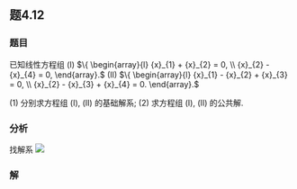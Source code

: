 ## 题4.12
### 题目
已知线性方程组 (I) $\{  \begin{array}{l} {x}_{1} + {x}_{2} = 0, \\  {x}_{2} - {x}_{4} = 0, \end{array}.$ (II) $\{  \begin{array}{l} {x}_{1} - {x}_{2} + {x}_{3} = 0, \\  {x}_{2} - {x}_{3} + {x}_{4} = 0. \end{array}.$

(1) 分别求方程组 (I), (II) 的基础解系;
(2) 求方程组 (I), (II) 的公共解.
### 分析
找解系 
![](https://img.hwenyi.live/202406091507305.webp)
### 解
